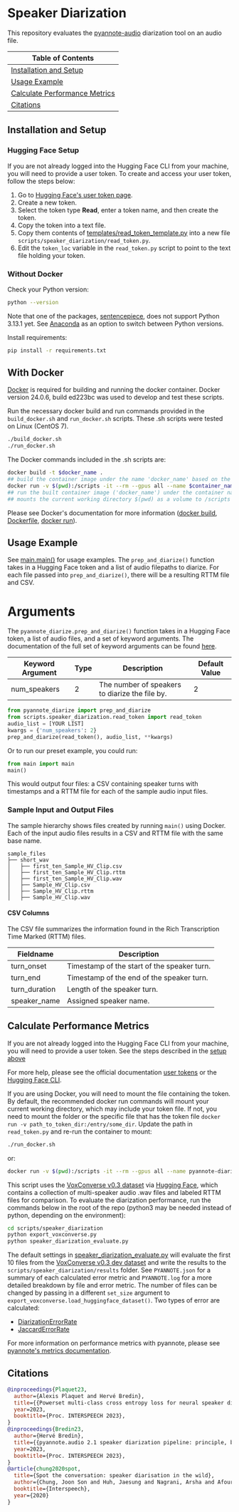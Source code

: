 # Speaker Diarization

This repository evaluates the [pyannote-audio](https://github.com/pyannote/pyannote-audio) diarization tool on an audio file.

| Table of Contents |
|---|
| [Installation and Setup](#installation-and-setup)|
| [Usage Example](#usage-example) |
| [Calculate Performance Metrics](#calculate-performance-metrics) |
| [Citations](#citations) |

## Installation and Setup

### Hugging Face Setup
If you are not already logged into the Hugging Face CLI from your machine, you will need to provide a user token. To create and access your user token, follow the steps below:
1. Go to [Hugging Face's user token page](https://huggingface.co/settings/tokens).
2. Create a new token.
3. Select the token type **Read**, enter a token name, and then create the token.
4. Copy the token into a text file.
5. Copy them contents of [templates/read_token_template.py](templates/read_token_template.py) into a new file `scripts/speaker_diarization/read_token.py`.
6. Edit the `token_loc` variable in the `read_token.py` script to point to the text file holding your token.

### Without Docker
Check your Python version:
```sh
python --version
```
Note that one of the packages, [sentencepiece](https://github.com/google/sentencepiece), does not support Python 3.13.1 yet. See [Anaconda](https://www.anaconda.com/download/success) as an option to switch between Python versions.

Install requirements:
```sh
pip install -r requirements.txt
```

## With Docker
[Docker](https://docs.docker.com/engine/install/) is required for building and running the docker container. Docker version 24.0.6, build ed223bc was used to develop and test these scripts.

Run the necessary docker build and run commands provided in the `build_docker.sh` and `run_docker.sh` scripts. These .sh scripts were tested on Linux (CentOS 7).

```sh
./build_docker.sh
./run_docker.sh
```

The Docker commands included in the .sh scripts are:
```sh
docker build -t $docker_name .
## build the container image under the name 'docker_name' based on the Dockerfile specifications
docker run -v $(pwd):/scripts -it --rm --gpus all --name $container_name $docker_name bash
## run the built container image ('docker_name') under the container name ('container_name')
## mounts the current working directory $(pwd) as a volume to /scripts within the container
```

Please see Docker's documentation for more information ([docker build](https://docs.docker.com/build/), [Dockerfile](https://docs.docker.com/build/concepts/dockerfile/), [docker run](https://docs.docker.com/reference/cli/docker/container/run/)).

## Usage Example
See [main.main()](main.py) for usage examples. The `prep_and_diarize()` function takes in a Hugging Face token and a list of audio filepaths to diarize. For each file passed into `prep_and_diarize()`, there will be a resulting RTTM file and CSV.

# Arguments
The `pyannote_diarize.prep_and_diarize()`  function takes in a Hugging Face token, a list of audio files, and a set of keyword arguments. The documentation of the full set of keyword arguments can be found [here](https://github.com/pyannote/pyannote-audio/blob/main/pyannote/audio/pipelines/speaker_diarization.py#L427).

| Keyword Argument | Type | Description | Default Value |
|---|---|---|---|
| num_speakers | 2 | The number of speakers to diarize the file by. | 2 |

```python
from pyannote_diarize import prep_and_diarize
from scripts.speaker_diarization.read_token import read_token
audio_list = [YOUR LIST]
kwargs = {'num_speakers': 2}
prep_and_diarize(read_token(), audio_list, **kwargs)
```

Or to run our preset example, you could run:
```python
from main import main
main()
```

This would output four files: a CSV containing speaker turns with timestamps and a RTTM file for each of the sample audio input files.

### Sample Input and Output Files
The sample hierarchy shows files created by running `main()` using Docker. Each of the input audio files results in a CSV and RTTM file with the same base name.

```
sample_files
├── short_wav
│   ├── first_ten_Sample_HV_Clip.csv
│   ├── first_ten_Sample_HV_Clip.rttm
│   ├── first_ten_Sample_HV_Clip.wav
│   ├── Sample_HV_Clip.csv
│   ├── Sample_HV_Clip.rttm
│   ├── Sample_HV_Clip.wav
```

#### CSV Columns
The CSV file summarizes the information found in the Rich Transcription Time Marked (RTTM) files. 

| Fieldname | Description |
|---|---|
| turn_onset | Timestamp of the start of the speaker turn. |
| turn_end | Timestamp of the end of the speaker turn. |
| turn_duration | Length of the speaker turn. |
| speaker_name | Assigned speaker name. |

## Calculate Performance Metrics
If you are not already logged into the Hugging Face CLI from your machine, you will need to provide a user token. See the steps described in the [setup above](#hugging-face-setup)

For more help, please see the official documentation [user tokens](https://huggingface.co/docs/hub/en/security-tokens) or the [Hugging Face CLI](https://huggingface.co/docs/huggingface_hub/en/guides/cli).

If you are using Docker, you will need to mount the file containing the token. By default, the recommended docker run commands will mount your current working directory, which may include your token file. If not, you need to mount the folder or the specific file that has the token file `docker run -v path_to_token_dir:/entry/some_dir`. Update the path in `read_token.py` and re-run the container to mount:

```sh
./run_docker.sh
```

or:

```sh
docker run -v $(pwd):/scripts -it --rm --gpus all --name pyannote-diarize-ctr pyannote-diarize bash
```

This script uses the [VoxConverse v0.3 dataset](https://github.com/joonson/voxconverse) via [Hugging Face](https://huggingface.co/datasets/diarizers-community/voxconverse), which contains a collection of multi-speaker audio .wav files and labeled RTTM files for comparison. To evaluate the diarization performance, run the commands below in the root of the repo (python3 may be needed instead of python, depending on the environment):

```sh
cd scripts/speaker_diarization
python export_voxconverse.py
python speaker_diarization_evaluate.py
```
The default settings in [speaker_diarization_evaluate.py](scripts/speaker_diarization/speaker_diarization_evaluate.py) will evaluate the first 10 files from the [VoxConverse v0.3 dev dataset](https://github.com/joonson/voxconverse/tree/master/dev) and write the results to the `scripts/speaker_diarization/results` folder. See `PYANNOTE.json` for a summary of each calculated error metric and `PYANNOTE.log` for a more detailed breakdown by file and error metric. The number of files can be changed by passing in a different `set_size` argument to  `export_voxconverse.load_huggingface_dataset()`. Two types of error are calculated: 
- [DiarizationErrorRate](https://pyannote.github.io/pyannote-metrics/_modules/pyannote/metrics/diarization.html#DiarizationErrorRate)
- [JaccardErrorRate](https://pyannote.github.io/pyannote-metrics/_modules/pyannote/metrics/diarization.html#JaccardErrorRate)

For more information on performance metrics with pyannote, please see [pyannote's metrics documentation](https://pyannote.github.io/pyannote-metrics/reference.html).


## Citations
```bibtex
@inproceedings{Plaquet23,
  author={Alexis Plaquet and Hervé Bredin},
  title={{Powerset multi-class cross entropy loss for neural speaker diarization}},
  year=2023,
  booktitle={Proc. INTERSPEECH 2023},
}
@inproceedings{Bredin23,
  author={Hervé Bredin},
  title={{pyannote.audio 2.1 speaker diarization pipeline: principle, benchmark, and recipe}},
  year=2023,
  booktitle={Proc. INTERSPEECH 2023},
}
@article{chung2020spot,
  title={Spot the conversation: speaker diarisation in the wild},
  author={Chung, Joon Son and Huh, Jaesung and Nagrani, Arsha and Afouras, Triantafyllos and Zisserman, Andrew},
  booktitle={Interspeech},
  year={2020}
}
```
